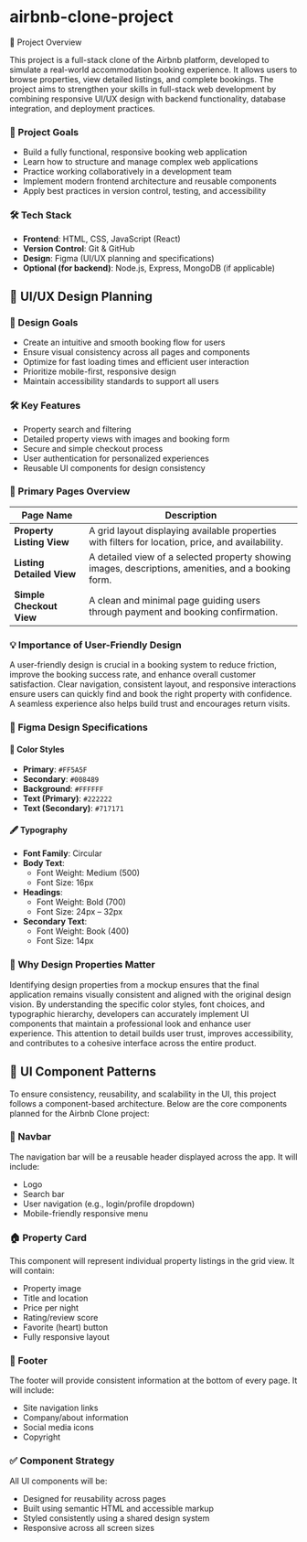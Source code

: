 ﻿# airbnb-clone-project

 📝 Project Overview

This project is a full-stack clone of the Airbnb platform, developed to simulate a real-world accommodation booking experience. It allows users to browse properties, view detailed listings, and complete bookings. The project aims to strengthen your skills in full-stack web development by combining responsive UI/UX design with backend functionality, database integration, and deployment practices.

### 🎯 Project Goals
- Build a fully functional, responsive booking web application
- Learn how to structure and manage complex web applications
- Practice working collaboratively in a development team
- Implement modern frontend architecture and reusable components
- Apply best practices in version control, testing, and accessibility

### 🛠 Tech Stack
- **Frontend**: HTML, CSS, JavaScript (React)
- **Version Control**: Git & GitHub
- **Design**: Figma (UI/UX planning and specifications)
- **Optional (for backend)**: Node.js, Express, MongoDB (if applicable)

## 🎨 UI/UX Design Planning

### 🧭 Design Goals

- Create an intuitive and smooth booking flow for users
- Ensure visual consistency across all pages and components
- Optimize for fast loading times and efficient user interaction
- Prioritize mobile-first, responsive design
- Maintain accessibility standards to support all users

### 🛠 Key Features

- Property search and filtering
- Detailed property views with images and booking form
- Secure and simple checkout process
- User authentication for personalized experiences
- Reusable UI components for design consistency

### 📄 Primary Pages Overview

| Page Name              | Description                                                                 |
|------------------------|-----------------------------------------------------------------------------|
| **Property Listing View**  | A grid layout displaying available properties with filters for location, price, and availability. |
| **Listing Detailed View**  | A detailed view of a selected property showing images, descriptions, amenities, and a booking form. |
| **Simple Checkout View**   | A clean and minimal page guiding users through payment and booking confirmation. |

### 💡 Importance of User-Friendly Design

A user-friendly design is crucial in a booking system to reduce friction, improve the booking success rate, and enhance overall customer satisfaction. Clear navigation, consistent layout, and responsive interactions ensure users can quickly find and book the right property with confidence. A seamless experience also helps build trust and encourages return visits.


### 🎨 Figma Design Specifications

#### 🎨 Color Styles

- **Primary**: `#FF5A5F`
- **Secondary**: `#008489`
- **Background**: `#FFFFFF`
- **Text (Primary)**: `#222222`
- **Text (Secondary)**: `#717171`

#### 🖋 Typography

- **Font Family**: Circular
- **Body Text**: 
  - Font Weight: Medium (500)
  - Font Size: 16px
- **Headings**:
  - Font Weight: Bold (700)
  - Font Size: 24px – 32px
- **Secondary Text**:
  - Font Weight: Book (400)
  - Font Size: 14px

### 🧠 Why Design Properties Matter

Identifying design properties from a mockup ensures that the final application remains visually consistent and aligned with the original design vision. By understanding the specific color styles, font choices, and typographic hierarchy, developers can accurately implement UI components that maintain a professional look and enhance user experience. This attention to detail builds user trust, improves accessibility, and contributes to a cohesive interface across the entire product.


## 🧩 UI Component Patterns

To ensure consistency, reusability, and scalability in the UI, this project follows a component-based architecture. Below are the core components planned for the Airbnb Clone project:

### 🔼 Navbar

The navigation bar will be a reusable header displayed across the app. It will include:
- Logo
- Search bar
- User navigation (e.g., login/profile dropdown)
- Mobile-friendly responsive menu

### 🏠 Property Card

This component will represent individual property listings in the grid view. It will contain:
- Property image
- Title and location
- Price per night
- Rating/review score
- Favorite (heart) button
- Fully responsive layout

### 📄 Footer

The footer will provide consistent information at the bottom of every page. It will include:
- Site navigation links
- Company/about information
- Social media icons
- Copyright

### ✅ Component Strategy

All UI components will be:
- Designed for reusability across pages
- Built using semantic HTML and accessible markup
- Styled consistently using a shared design system
- Responsive across all screen sizes
